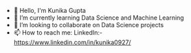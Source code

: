 - 👋 Hello, I'm Kunika Gupta
- 🌱 I’m currently learning Data Science and Machine Learning
- 👀 I’m looking to collaborate on Data Science projects
- 📫 How to reach me: LinkedIn:- https://www.linkedin.com/in/kunika0927/

<!--
**kunikagupta27/kunikagupta27** is a ✨ _special_ ✨ repository because its `README.md` (this file) appears on your GitHub profile.
-->
